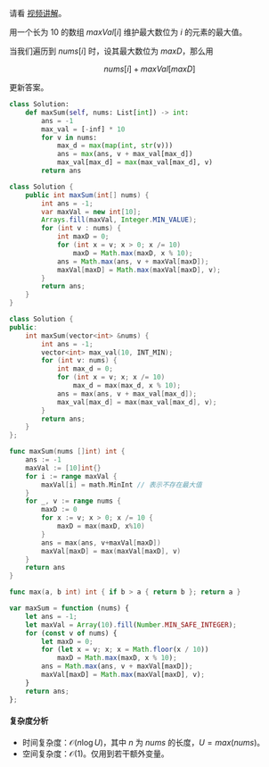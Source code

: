 请看 [视频讲解](https://www.bilibili.com/video/BV1wh4y1Q7XW/)。

用一个长为 $10$ 的数组 $\textit{maxVal}[i]$ 维护最大数位为 $i$ 的元素的最大值。

当我们遍历到 $\textit{nums}[i]$ 时，设其最大数位为 $\textit{maxD}$，那么用

$$
\textit{nums}[i] + \textit{maxVal}[\textit{maxD}]
$$

更新答案。

```py [sol-Python3]
class Solution:
    def maxSum(self, nums: List[int]) -> int:
        ans = -1
        max_val = [-inf] * 10
        for v in nums:
            max_d = max(map(int, str(v)))
            ans = max(ans, v + max_val[max_d])
            max_val[max_d] = max(max_val[max_d], v)
        return ans
```

```java [sol-Java]
class Solution {
    public int maxSum(int[] nums) {
        int ans = -1;
        var maxVal = new int[10];
        Arrays.fill(maxVal, Integer.MIN_VALUE);
        for (int v : nums) {
            int maxD = 0;
            for (int x = v; x > 0; x /= 10)
                maxD = Math.max(maxD, x % 10);
            ans = Math.max(ans, v + maxVal[maxD]);
            maxVal[maxD] = Math.max(maxVal[maxD], v);
        }
        return ans;
    }
}
```

```cpp [sol-C++]
class Solution {
public:
    int maxSum(vector<int> &nums) {
        int ans = -1;
        vector<int> max_val(10, INT_MIN);
        for (int v: nums) {
            int max_d = 0;
            for (int x = v; x; x /= 10)
                max_d = max(max_d, x % 10);
            ans = max(ans, v + max_val[max_d]);
            max_val[max_d] = max(max_val[max_d], v);
        }
        return ans;
    }
};
```

```go [sol-Go]
func maxSum(nums []int) int {
	ans := -1
	maxVal := [10]int{}
	for i := range maxVal {
		maxVal[i] = math.MinInt // 表示不存在最大值
	}
	for _, v := range nums {
		maxD := 0
		for x := v; x > 0; x /= 10 {
			maxD = max(maxD, x%10)
		}
		ans = max(ans, v+maxVal[maxD])
		maxVal[maxD] = max(maxVal[maxD], v)
	}
	return ans
}

func max(a, b int) int { if b > a { return b }; return a }
```

```js [sol-JavaScript]
var maxSum = function (nums) {
    let ans = -1;
    let maxVal = Array(10).fill(Number.MIN_SAFE_INTEGER);
    for (const v of nums) {
        let maxD = 0;
        for (let x = v; x; x = Math.floor(x / 10))
            maxD = Math.max(maxD, x % 10);
        ans = Math.max(ans, v + maxVal[maxD]);
        maxVal[maxD] = Math.max(maxVal[maxD], v);
    }
    return ans;
};
```

#### 复杂度分析

- 时间复杂度：$\mathcal{O}(n\log U)$，其中 $n$ 为 $\textit{nums}$ 的长度，$U=max(\textit{nums})$。
- 空间复杂度：$\mathcal{O}(1)$。仅用到若干额外变量。
